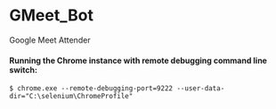 # GMeet_Bot
Google Meet Attender

#### Running the Chrome instance with remote debugging command line switch:
```
$ chrome.exe --remote-debugging-port=9222 --user-data-dir="C:\selenium\ChromeProfile"
```
